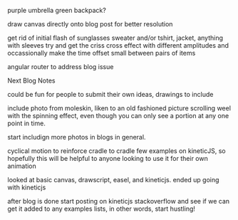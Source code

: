 purple umbrella
green backpack?

draw canvas directly onto blog post for better resolution

get rid of initial flash of sunglasses
sweater and/or tshirt, jacket, anything with sleeves
try and get the criss cross effect with different amplitudes
and occassionally make the time offset small between pairs of items

angular router to address blog issue

Next Blog Notes

could be fun for people to submit their own ideas, drawings to include

include photo from moleskin, liken to an old fashioned picture scrolling weel with the spinning effect, even though you can only see a portion at any one point in time.

start includign more photos in blogs in general.

cyclical motion to reinforce cradle to cradle
few examples on kineticJS, so hopefully this will be helpful to anyone looking to use it for their own animation

looked at basic canvas, drawscript, easel, and kineticjs. ended up going with kineticjs

after blog is done start posting on kineticjs stackoverflow and see if we can get it added to any examples lists, in other words, start hustling!
